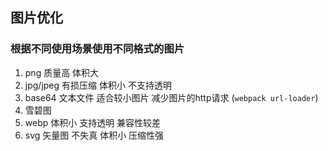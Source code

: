 ## 图片优化

### 根据不同使用场景使用不同格式的图片
1. png 质量高 体积大
2. jpg/jpeg 有损压缩 体积小 不支持透明
3. base64 文本文件 适合较小图片 减少图片的http请求 (`webpack url-loader`)
4. 雪碧图
5. webp 体积小 支持透明 兼容性较差
6. svg 矢量图 不失真 体积小 压缩性强